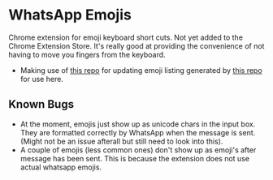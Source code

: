 # WhatsApp Emojis

Chrome extension for emoji keyboard short cuts. Not yet added to the Chrome
Extension Store. It's really good at providing the convenience of not having to
move you fingers from the keyboard.

* Making use of [this repo](https://github.com/iamcal/emoji-data) for updating
emoji listing generated by
[this repo](https://github.com/j-beatzz/emoji_extractor) for use here.

## Known Bugs
* At the moment, emojis just show up as unicode chars in the input box.
 They are formatted correctly by WhatsApp when the message is sent. (Might not
be an issue afterall but still need to look into this).
* A couple of emojis (less common ones) don't show up as emoji's after message
 has been sent. This is because the extension does not use actual whatsapp
 emojis.